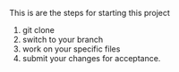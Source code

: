This is are the steps for starting this project

1. git clone
2. switch to your branch
3. work on your specific files
4. submit your changes for acceptance.